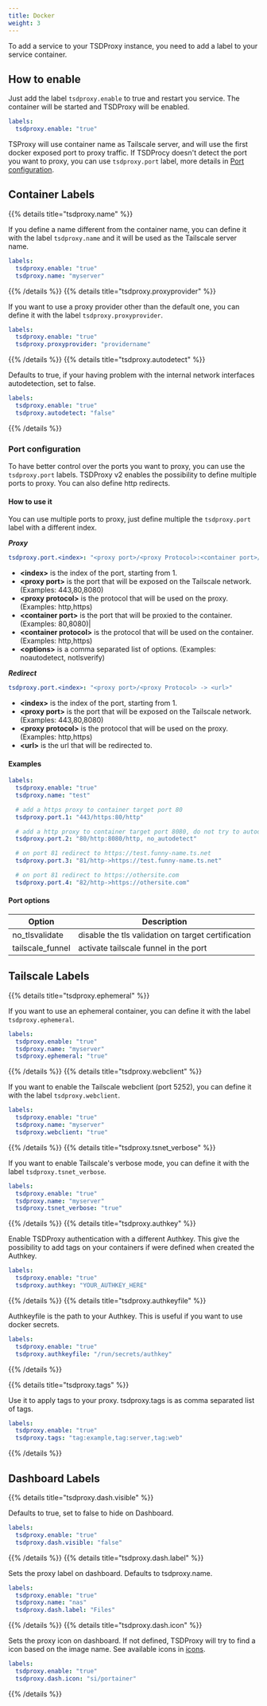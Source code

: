 ```yaml
---
title: Docker
weight: 3
---
```


To add a service to your TSDProxy instance, you need to add a label to your
service container.

## How to enable

Just add the label `tsdproxy.enable` to true and restart you service. The
container will be started and TSDProxy will be enabled.

```yaml
labels:
  tsdproxy.enable: "true"
```

TSProxy will use container name as Tailscale server, and will use the first docker
exposed port to proxy traffic. If TSDProcy doesn't detect the port you want to
proxy, you can use `tsdproxy.port` label, more details in [Port configuration](#port-configuration).

## Container Labels

{{% details title="tsdproxy.name" %}}

If you define a name different from the container name, you can define it with
the label `tsdproxy.name` and it will be used as the Tailscale server name.

```yaml
labels:
  tsdproxy.enable: "true"
  tsdproxy.name: "myserver"
```

{{% /details %}}
{{% details title="tsdproxy.proxyprovider" %}}

If you want to use a proxy provider other than the default one, you can define
it with the label `tsdproxy.proxyprovider`.

```yaml
labels:
  tsdproxy.enable: "true"
  tsdproxy.proxyprovider: "providername"
```

{{% /details %}}
{{% details title="tsdproxy.autodetect" %}}

Defaults to true, if your having problem with the internal network interfaces
autodetection, set to false.

```yaml
labels:
  tsdproxy.enable: "true"
  tsdproxy.autodetect: "false"
```

{{% /details %}}

### Port configuration

To have better control over the ports you want to proxy, you can use the
`tsdproxy.port` labels.
TSDProxy v2 enables the possibility to define multiple ports to proxy. You can
also define http redirects.

#### How to use it

You can use multiple ports to proxy, just define multiple the `tsdproxy.port` label with a different index.

***Proxy***

```yaml
tsdproxy.port.<index>: "<proxy port>/<proxy Protocol>:<container port>/<container protocol>[, <options>]"
```

- **\<index\>** is the index of the port, starting from 1.
- **\<proxy port\>** is the port that will be exposed on the Tailscale network. (Examples: 443,80,8080)
- **\<proxy protocol\>** is the protocol that will be used on the proxy. (Examples: http,https)
- **\<container port\>** is the port that will be proxied to the container. (Examples: 80,8080)|
- **\<container protocol\>** is the protocol that will be used on the container. (Examples: http,https)
- **\<options\>** is a comma separated list of options. (Examples: noautodetect, notlsverify)

***Redirect***

```yaml
tsdproxy.port.<index>: "<proxy port>/<proxy Protocol> -> <url>"
```

- **\<index\>** is the index of the port, starting from 1.
- **\<proxy port\>** is the port that will be exposed on the Tailscale network. (Examples: 443,80,8080)
- **\<proxy protocol\>** is the protocol that will be used on the proxy. (Examples: http,https)
- **\<url\>** is the url that will be redirected to.

#### Examples

```yaml
labels:
  tsdproxy.enable: "true"
  tsdproxy.name: "test"

  # add a https proxy to container target port 80
  tsdproxy.port.1: "443/https:80/http"

  # add a http proxy to container target port 8080, do not try to autodetect
  tsdproxy.port.2: "80/http:8080/http, no_autodetect"

  # on port 81 redirect to https://test.funny-name.ts.net
  tsdproxy.port.3: "81/http->https://test.funny-name.ts.net"

  # on port 81 redirect to https://othersite.com
  tsdproxy.port.4: "82/http->https://othersite.com"
```

#### Port options

| Option | Description |
|-----|---|
|no_tlsvalidate | disable the tls validation on target certification |
|tailscale_funnel| activate tailscale funnel in the port|

## Tailscale Labels

{{% details title="tsdproxy.ephemeral" %}}

If you want to use an ephemeral container, you can define it with the label `tsdproxy.ephemeral`.

```yaml
labels:
  tsdproxy.enable: "true"
  tsdproxy.name: "myserver"
  tsdproxy.ephemeral: "true"
```

{{% /details %}}
{{% details title="tsdproxy.webclient" %}}

If you want to enable the Tailscale webclient (port 5252), you can define it
with the label `tsdproxy.webclient`.

```yaml
labels:
  tsdproxy.enable: "true"
  tsdproxy.name: "myserver"
  tsdproxy.webclient: "true"
```

{{% /details %}}
{{% details title="tsdproxy.tsnet_verbose" %}}

If you want to enable Tailscale's verbose mode, you can define it with the label
`tsdproxy.tsnet_verbose`.

```yaml
labels:
  tsdproxy.enable: "true"
  tsdproxy.name: "myserver"
  tsdproxy.tsnet_verbose: "true"
```

{{% /details %}}
{{% details title="tsdproxy.authkey" %}}

Enable TSDProxy authentication with a different Authkey.
This give the possibility to add tags on your containers if were defined when
created the Authkey.

```yaml
labels:
  tsdproxy.enable: "true"
  tsdproxy.authkey: "YOUR_AUTHKEY_HERE"
```

{{% /details %}}
{{% details title="tsdproxy.authkeyfile" %}}

Authkeyfile is the path to your Authkey. This is useful if you want to use
docker secrets.

```yaml
labels:
  tsdproxy.enable: "true"
  tsdproxy.authkeyfile: "/run/secrets/authkey"
```

{{% /details %}}

{{% details title="tsdproxy.tags" %}}

Use it to apply tags to your proxy. tsdproxy.tags is as comma separated list
of tags.

```yaml
labels:
  tsdproxy.enable: "true"
  tsdproxy.tags: "tag:example,tag:server,tag:web"
```

{{% /details %}}

## Dashboard Labels

{{% details title="tsdproxy.dash.visible" %}}

Defaults to true, set to false to hide on Dashboard.

```yaml
labels:
  tsdproxy.enable: "true"
  tsdproxy.dash.visible: "false"
```

{{% /details %}}
{{% details title="tsdproxy.dash.label" %}}

Sets the proxy label on dashboard. Defaults to tsdproxy.name.

```yaml
labels:
  tsdproxy.enable: "true"
  tsdproxy.name: "nas"
  tsdproxy.dash.label: "Files"
```

{{% /details %}}
{{% details title="tsdproxy.dash.icon" %}}

Sets the proxy icon on dashboard. If not defined, TSDProxy will try to find a
icon based on the image name. See available icons in [icons](/docs/advanced/icons).

```yaml
labels:
  tsdproxy.enable: "true"
  tsdproxy.dash.icon: "si/portainer"
```

{{% /details %}}
